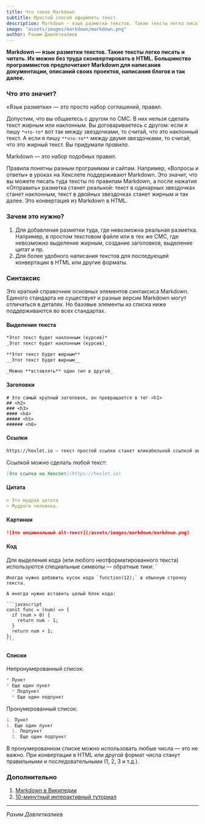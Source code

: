 ```yaml
---
title: Что такое Markdown
subtitle: Простой способ оформлять текст.
description: Markdown — язык разметки текстов. Такие тексты легко писать и читать. Их можно без труда сконвертировать в HTML.
image: "assets/images/markdown/markdown.png"
author: Рахим Давлеткалиев
---
```


**Markdown — язык разметки текстов. Такие тексты легко писать и читать. Их можно без труда сконвертировать в HTML. Большинство программистов предпочитают Markdown для написания документации, описаний своих проектов, написания блогов и так далее.**

### Что это значит?

«Язык разметки» — это просто набор соглашений, правил.

Допустим, что вы общаетесь с другом по СМС. В них нельзя сделать текст жирным или наклонным. Вы договариваетесь с другом: если я пишу `*что-то*` вот так между звездочками, то считай, что это наклонный текст. А если я пишу `**что-то**` между двумя звездочками, то считай, что это жирный текст. Вы придумали *правила*.

Markdown — это набор подобных правил.

Правила понятны разным программам и сайтам. Например, «Вопросы и ответы» в уроках на Хекслете поддерживают Markdown. Это значит, что вы можете писать туда тексты по правилам Markdown, а после нажатия «Отправить» разметка станет реальной: текст в одинарных звездочках станет наклонным, текст в двойных звездочках станет жирным и так далее. Это конвертация из Markdown в HTML.

### Зачем это нужно?

1. Для добавления разметки туда, где невозможна реальная разметка. Например, в простом текстовом файле или в тех же СМС, где невозможно выделение жирным, создание заголовков, выделение цитат и пр.
2. Для более удобного написания текстов для последующей конвертации в HTML или другие форматы.

### Синтаксис

Это краткий справочник основных элементов синтаксиса Markdown. Единого стандарта не существует и разные версии Markdown могут отличаться в деталях. Но базовые элементы из списка ниже поддерживаются во всех стандартах.

#### Выделение текста

```markdown
*Этот текст будет наклонным (курсив)*
_Этот текст будет наклонным (курсив)_

**Этот текст будет жирным**
__Этот текст будет жирным__

_Можно **вставлять** один тип в другой_
```

#### Заголовки

```
# Это самый крупный заголовок, он превращается в тег <h1>
## <h2>
### <h3>
#### <h4>
##### <h5>
###### <h6>
```

#### Ссылки

```markdown
https://hexlet.io — текст простой ссылки станет кликабельной ссылкой автоматически
```

Ссылкой можно сделать любой текст:

```markdown
[Это ссылка на Хекслет](https://hexlet.io)
```

#### Цитата

```markdown
> Это мудрая цитата
> Мудрого человека.
```

#### Картинки

```markdown
![Это опциональный alt-текст](/assets/images/markdown/markdown.png)
```

#### Код

Для выделения кода (или любого неотформатированного текста) используются специальные символы — обратные тики: `` ` ``

```
Иногда нужно добавить кусок кода `function(12);` в обычную строчку текста.
```

<pre><code>А иногда нужно вставить целый блок кода:

&#96;&#96;&#96;javascript
const func = (num) => {
  if (num > 0) {
    return num - 1;
  }
  return num + 1;
};
&#96;&#96;&#96;
</code></pre>

#### Списки

Непронумерованный список:

```markdown
* Пункт
* Еще один пункт
  * Подпункт
  * Еще один подпункт
```

Пронумерованный список:

```markdown
1. Пункт
1. Еще один пункт
  1. Подпункт
  1. Еще один подпункт
```

В пронумерованном списке можно использовать любые числа — это не важно. При конвертации в HTML или другой формат числа станут правильными и последовательными (1, 2, 3 и т.д.).

### Дополнительно

1. [Markdown в Википедии](https://en.wikipedia.org/wiki/Markdown)
2. [10-минутный интерактивный туториал](https://commonmark.org/help/tutorial/)

---

*Рахим Давлеткалиев*
